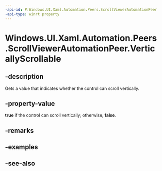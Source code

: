 ```yaml
---
-api-id: P:Windows.UI.Xaml.Automation.Peers.ScrollViewerAutomationPeer.VerticallyScrollable
-api-type: winrt property
---
```


<!-- Property syntax
public bool VerticallyScrollable { get; }
-->

# Windows.UI.Xaml.Automation.Peers.ScrollViewerAutomationPeer.VerticallyScrollable

## -description
Gets a value that indicates whether the control can scroll vertically.



## -property-value
**true** if the control can scroll vertically; otherwise, **false**.

## -remarks

## -examples

## -see-also
